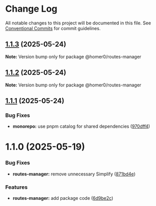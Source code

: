 # Change Log

All notable changes to this project will be documented in this file.
See [Conventional Commits](https://conventionalcommits.org) for commit guidelines.

## [1.1.3](https://github.com/homer0/packages/compare/@homer0/routes-manager@1.1.2...@homer0/routes-manager@1.1.3) (2025-05-24)

**Note:** Version bump only for package @homer0/routes-manager

## [1.1.2](https://github.com/homer0/packages/compare/@homer0/routes-manager@1.1.1...@homer0/routes-manager@1.1.2) (2025-05-24)

**Note:** Version bump only for package @homer0/routes-manager

## [1.1.1](https://github.com/homer0/packages/compare/@homer0/routes-manager@1.1.0...@homer0/routes-manager@1.1.1) (2025-05-24)

### Bug Fixes

- **monorepo:** use pnpm catalog for shared dependencies ([970dff4](https://github.com/homer0/packages/commit/970dff4d4f9e8bc019ee55f8031d0fc34c6a2774))

# 1.1.0 (2025-05-19)

### Bug Fixes

- **routes-manager:** remove unnecessary Simplify ([871bd4e](https://github.com/homer0/packages/commit/871bd4e66fa97603c8b6cab474ab552d30bc0f90))

### Features

- **routes-manager:** add package code ([6d9be2c](https://github.com/homer0/packages/commit/6d9be2cb9c27d46a64f70f180416923bd202b307))
